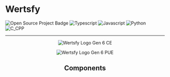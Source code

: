 # Wertsfy

![Open Source Project Badge](https://user-images.githubusercontent.com/59739253/221102346-5af3f295-c91c-4d8d-acce-043bc83a9cc7.png)
![Typescript](https://img.shields.io/badge/typescript-black.svg?style=for-the-badge&logo=typescript&logoColor=steelblue)
![Javascript](https://img.shields.io/badge/javascript-black.svg?style=for-the-badge&logo=javascript&logoColor=yellow)
![Python](https://img.shields.io/badge/python-black.svg?style=for-the-badge&logo=python&logoColor=gold)
![C_CPP](https://img.shields.io/badge/c_/_c++_lang-black.svg?style=for-the-badge&logo=c&logoColor=lightblue)

___

<div align="center"> 
  
  ![Wertsfy Logo Gen 6 CE](https://user-images.githubusercontent.com/59739253/226102298-90549bc6-a19e-4c5f-af14-abae2461a272.png)
  
  ![Wertsfy Logo Gen 6 PUE](https://user-images.githubusercontent.com/59739253/226102296-92768bd8-ff89-464c-8bd6-5fb1d670d92e.png)
  
  ## Components
 
</div>


